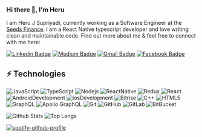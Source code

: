 ### Hi there 👋, I'm Heru

I am Heru J Supriyadi, currently working as a Software Engineer at the [Seeds Finance](https://seeds.finance/). I am a React Native typescript developer and love writing clean and maintainable code. Find out more about me & feel free to connect with me here:

[![Linkedin Badge](https://img.shields.io/badge/-Heru%20J-blue?style=flat-square&logo=Linkedin&logoColor=white&link=https://www.linkedin.com/in/heru-js/)](https://www.linkedin.com/in/heru-js/)
[![Medium Badge](https://img.shields.io/badge/Heru%20JS-12100E?style=flat-square&logo=medium&logoColor=white&link=https://rashedul-alam.medium.com/)](https://rashedul-alam.medium.com/)
[![Gmail Badge](https://img.shields.io/badge/-heruu.js@protonmail.com-c14438?style=flat-square&logo=Gmail&logoColor=white&link=mailto:heruu.js@protonmail.com)](mailto:heruu.js@protonmail.com)
[![Facebook Badge](https://img.shields.io/badge/Heru%20Julyanto%20Eka-1877F2?style=flat-square&logo=facebook&logoColor=white&link=https://www.facebook.com/heru.julyanto.es/)](https://www.facebook.com/heru.julyanto.es/)


## ⚡ Technologies

![JavaScript](https://img.shields.io/badge/-JavaScript-black?style=flat-square&logo=javascript)
![TypeScript](https://img.shields.io/badge/-TypeScript-007ACC?style=flat-square&logo=typescript)
![Nodejs](https://img.shields.io/badge/-Nodejs-black?style=flat-square&logo=Node.js)
![ReactNative](https://img.shields.io/badge/-React%20Native-black?style=flat-square&logo=react)
![Redux](https://img.shields.io/badge/-Redux-764ABC?style=flat-square&logo=redux)
![React](https://img.shields.io/badge/-React%20JS-black?style=flat-square&logo=react)
![AndroidDevelopment](https://img.shields.io/badge/-Development-white?style=flat-square&logo=android)
![iosDevelopment](https://img.shields.io/badge/-Development-black?style=flat-square&logo=ios)
![Bitrise](https://img.shields.io/badge/-Bitrise-683D87?style=flat-square&logo=bitrise)
![C++](https://img.shields.io/badge/-C++-00599C?style=flat-square&logo=c)
![HTML5](https://img.shields.io/badge/-HTML5-E34F26?style=flat-square&logo=html5&logoColor=white)
![GraphQL](https://img.shields.io/badge/-GraphQL-E10098?style=flat-square&logo=graphql)
![Apollo GraphQL](https://img.shields.io/badge/-Apollo%20GraphQL-311C87?style=flat-square&logo=apollo-graphql)
![Git](https://img.shields.io/badge/-Git-black?style=flat-square&logo=git)
![GitHub](https://img.shields.io/badge/-GitHub-181717?style=flat-square&logo=github)
![GitLab](https://img.shields.io/badge/-GitLab-FCA121?style=flat-square&logo=gitlab)
![BitBucket](https://img.shields.io/badge/-BitBucket-darkblue?style=flat-square&logo=bitbucket)

![Github Stats](https://github-readme-stats.vercel.app/api?username=herujest&count_private=true&show_icons=true&include_all_commits=true)
![Top Langs](https://github-readme-stats.vercel.app/api/top-langs/?username=herujest&hide=TeX&layout=compact)

[![spotify-github-profile](https://spotify-github-profile.vercel.app/api/view?uid=314gfrzbg44g2sy7jpjmmrzpe6q4&cover_image=true&theme=default&show_offline=false&background_color=121212&interchange=false&bar_color=53b14f&bar_color_cover=false)](https://github.com/kittinan/spotify-github-profile)
